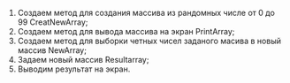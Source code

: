 1. Создаем метод для создания массива из рандомных числе от 0 до 99 CreatNewArray;
2. Создаем метод для вывода массива на экран PrintArray;
3. Создаем метод для выборки четных чисел заданого масива в новый массив NewArray;
4. Задаем новый массив Resultarray;
5. Выводим результат на экран.
